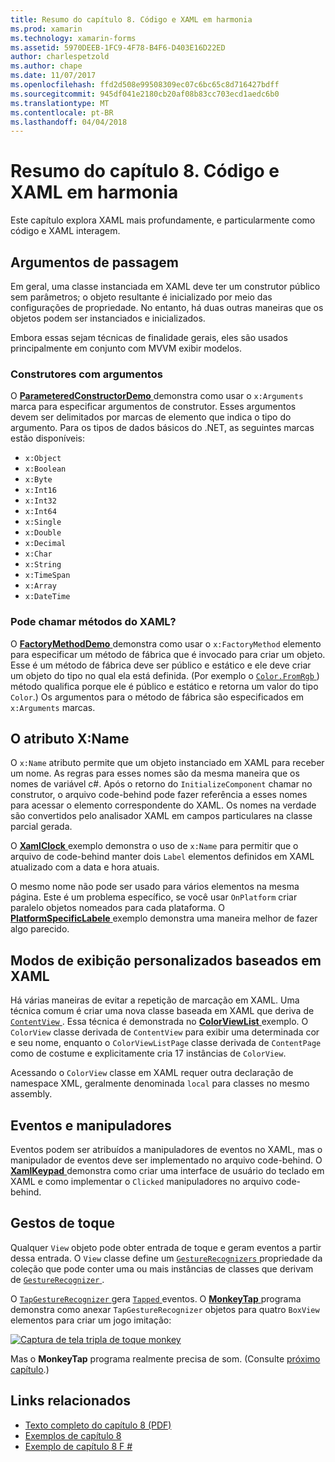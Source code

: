 ```yaml
---
title: Resumo do capítulo 8. Código e XAML em harmonia
ms.prod: xamarin
ms.technology: xamarin-forms
ms.assetid: 5970DEEB-1FC9-4F78-B4F6-D403E16D22ED
author: charlespetzold
ms.author: chape
ms.date: 11/07/2017
ms.openlocfilehash: ffd2d508e99508309ec07c6bc65c8d716427bdff
ms.sourcegitcommit: 945df041e2180cb20af08b83cc703ecd1aedc6b0
ms.translationtype: MT
ms.contentlocale: pt-BR
ms.lasthandoff: 04/04/2018
---
```

# <a name="summary-of-chapter-8-code-and-xaml-in-harmony"></a>Resumo do capítulo 8. Código e XAML em harmonia

Este capítulo explora XAML mais profundamente, e particularmente como código e XAML interagem.

## <a name="passing-arguments"></a>Argumentos de passagem

Em geral, uma classe instanciada em XAML deve ter um construtor público sem parâmetros; o objeto resultante é inicializado por meio das configurações de propriedade. No entanto, há duas outras maneiras que os objetos podem ser instanciados e inicializados.

Embora essas sejam técnicas de finalidade gerais, eles são usados principalmente em conjunto com MVVM exibir modelos.

### <a name="constructors-with-arguments"></a>Construtores com argumentos

O [ **ParameteredConstructorDemo** ](https://github.com/xamarin/xamarin-forms-book-samples/tree/master/Chapter08/ParameteredConstructorDemo) demonstra como usar o `x:Arguments` marca para especificar argumentos de construtor. Esses argumentos devem ser delimitados por marcas de elemento que indica o tipo do argumento. Para os tipos de dados básicos do .NET, as seguintes marcas estão disponíveis:

- `x:Object`
- `x:Boolean`
- `x:Byte`
- `x:Int16`
- `x:Int32`
- `x:Int64`
- `x:Single`
- `x:Double`
- `x:Decimal`
- `x:Char`
- `x:String`
- `x:TimeSpan`
- `x:Array`
- `x:DateTime`

### <a name="can-i-call-methods-from-xaml"></a>Pode chamar métodos do XAML?

O [ **FactoryMethodDemo** ](https://github.com/xamarin/xamarin-forms-book-samples/tree/master/Chapter08/FactoryMethodDemo) demonstra como usar o `x:FactoryMethod` elemento para especificar um método de fábrica que é invocado para criar um objeto. Esse é um método de fábrica deve ser público e estático e ele deve criar um objeto do tipo no qual ela está definida. (Por exemplo o [ `Color.FromRgb` ](https://developer.xamarin.com/api/member/Xamarin.Forms.Color.FromRgb/p/System.Double/System.Double/System.Double/)) método qualifica porque ele é público e estático e retorna um valor do tipo `Color`.) Os argumentos para o método de fábrica são especificados em `x:Arguments` marcas.

## <a name="the-xname-attribute"></a>O atributo X:Name

O `x:Name` atributo permite que um objeto instanciado em XAML para receber um nome. As regras para esses nomes são da mesma maneira que os nomes de variável c#. Após o retorno do `InitializeComponent` chamar no construtor, o arquivo code-behind pode fazer referência a esses nomes para acessar o elemento correspondente do XAML. Os nomes na verdade são convertidos pelo analisador XAML em campos particulares na classe parcial gerada.

O [ **XamlClock** ](https://github.com/xamarin/xamarin-forms-book-samples/tree/master/Chapter08/XamlClock) exemplo demonstra o uso de `x:Name` para permitir que o arquivo de code-behind manter dois `Label` elementos definidos em XAML atualizado com a data e hora atuais.

O mesmo nome não pode ser usado para vários elementos na mesma página. Este é um problema específico, se você usar `OnPlatform` criar paralelo objetos nomeados para cada plataforma. O [ **PlatformSpecificLabele** ](https://github.com/xamarin/xamarin-forms-book-samples/tree/master/Chapter08/PlatformSpecificLabels) exemplo demonstra uma maneira melhor de fazer algo parecido.

## <a name="custom-xaml-based-views"></a>Modos de exibição personalizados baseados em XAML

Há várias maneiras de evitar a repetição de marcação em XAML. Uma técnica comum é criar uma nova classe baseada em XAML que deriva de [ `ContentView` ](https://developer.xamarin.com/api/type/Xamarin.Forms.ContentView/). Essa técnica é demonstrada no [ **ColorViewList** ](https://github.com/xamarin/xamarin-forms-book-samples/tree/master/Chapter08/ColorViewList) exemplo. O `ColorView` classe derivada de `ContentView` para exibir uma determinada cor e seu nome, enquanto o `ColorViewListPage` classe derivada de `ContentPage` como de costume e explicitamente cria 17 instâncias de `ColorView`.

Acessando o `ColorView` classe em XAML requer outra declaração de namespace XML, geralmente denominada `local` para classes no mesmo assembly.

## <a name="events-and-handlers"></a>Eventos e manipuladores

Eventos podem ser atribuídos a manipuladores de eventos no XAML, mas o manipulador de eventos deve ser implementado no arquivo code-behind. O [ **XamlKeypad** ](https://github.com/xamarin/xamarin-forms-book-samples/tree/master/Chapter08/XamlKeypad) demonstra como criar uma interface de usuário do teclado em XAML e como implementar o `Clicked` manipuladores no arquivo code-behind.

## <a name="tap-gestures"></a>Gestos de toque

Qualquer `View` objeto pode obter entrada de toque e geram eventos a partir dessa entrada. O `View` classe define um [ `GestureRecognizers` ](https://developer.xamarin.com/api/property/Xamarin.Forms.View.GestureRecognizers/) propriedade da coleção que pode conter uma ou mais instâncias de classes que derivam de [ `GestureRecognizer` ](https://developer.xamarin.com/api/type/Xamarin.Forms.GestureRecognizer/).

O [ `TapGestureRecognizer` ](https://developer.xamarin.com/api/type/Xamarin.Forms.TapGestureRecognizer/) gera [ `Tapped` ](https://developer.xamarin.com/api/event/Xamarin.Forms.TapGestureRecognizer.Tapped/) eventos. O [ **MonkeyTap** ](https://github.com/xamarin/xamarin-forms-book-samples/tree/master/Chapter08/MonkeyTap) programa demonstra como anexar `TapGestureRecognizer` objetos para quatro `BoxView` elementos para criar um jogo imitação:

[![Captura de tela tripla de toque monkey](images/ch08fg07-small.png "imitação jogo")](images/ch08fg07-large.png#lightbox "imitação jogo")

Mas o **MonkeyTap** programa realmente precisa de som. (Consulte [próximo capítulo](chapter09.md).)



## <a name="related-links"></a>Links relacionados

- [Texto completo do capítulo 8 (PDF)](https://download.xamarin.com/developer/xamarin-forms-book/XamarinFormsBook-Ch08-Apr2016.pdf)
- [Exemplos de capítulo 8](https://github.com/xamarin/xamarin-forms-book-samples/tree/master/Chapter08)
- [Exemplo de capítulo 8 F #](https://github.com/xamarin/xamarin-forms-book-samples/tree/master/Chapter08/FS/XamlKeypad)

